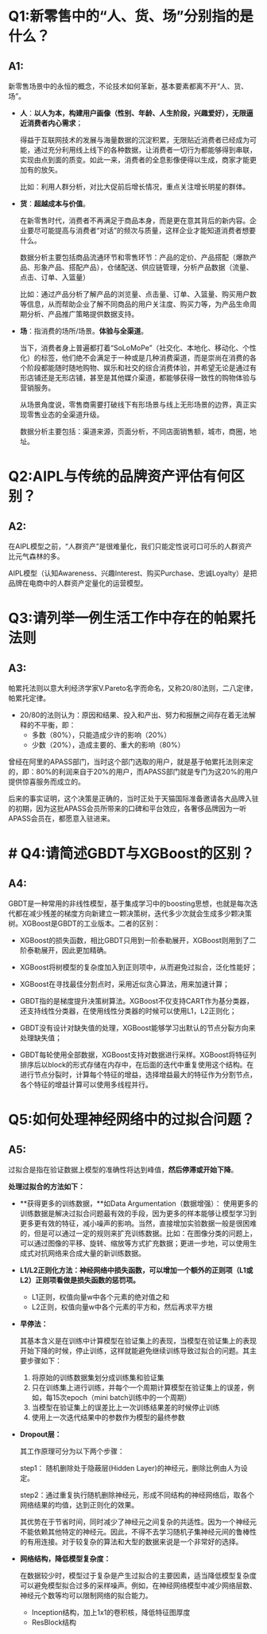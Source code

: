 # Q1:新零售中的“人、货、场”分别指的是什么？

## A1:

新零售场景中的永恒的概念，不论技术如何革新，基本要素都离不开“人、货、场”。

+ **人**：**以人为本，构建用户画像（性别、年龄、人生阶段，兴趣爱好），无限逼近消费者内心需求**；

  得益于互联网技术的发展与海量数据的沉淀积累，无限贴近消费者已经成为可能，通过充分利用线上线下的各种数据，让消费者一切行为都能够得到串联，实现由点到面的质变。如此一来，消费者的全息影像便得以生成，商家才能更加有的放矢。

  比如：利用人群分析，对比大促前后增长情况，重点关注增长明星的群体。

+ **货**：**超越成本与价值**。

  在新零售时代，消费者不再满足于商品本身，而是更在意其背后的新内容。企业要尽可能提高与消费者“对话”的频次与质量，这样企业才能知道消费者想要什么。

  数据分析主要包括商品流通环节和零售环节：产品的定价、产品搭配（爆款产品、形象产品、搭配产品），仓储配送、供应链管理，分析产品数据（流量、点击、订单、入篮量）

  比如：通过产品分析了解产品的浏览量、点击量、订单、入篮量、购买用户数等信息，从而帮助企业了解不同商品的用户关注度、购买力等，为产品生命周期分析、产品推广策略提供数据支持。

+ **场**：指消费的场所/场景。**体验与全渠道**。

  当下，消费者身上普遍都打着“SoLoMoPe”（社交化、本地化、移动化、个性化）的标签，他们绝不会满足于一种或是几种消费渠道，而是崇尚在消费的各个阶段都能随时随地购物、娱乐和社交的综合消费体验，并希望无论是通过有形店铺还是无形店铺，甚至是其他媒介渠道，都能够获得一致性的购物体验与营销服务。

  从场景角度说，零售商需要打破线下有形场景与线上无形场景的边界，真正实现零售业态的全渠道升级。

  数据分析主要包括：渠道来源，页面分析，不同店面销售额，城市，商圈，地址。



# Q2:AIPL与传统的品牌资产评估有何区别？

## A2:

在AIPL模型之前，“人群资产”是很难量化，我们只能定性说可口可乐的人群资产比元气森林的多。

AIPL模型（认知Awareness、兴趣Interest、购买Purchase、忠诚Loyalty）是把品牌在电商中的人群资产定量化的运营模型。



# Q3:请列举一例生活工作中存在的帕累托法则

## A3:

帕累托法则以意大利经济学家V.Pareto名字而命名，又称20/80法则，二八定律，帕累托定律。

+ 20/80的法则认为：原因和结果、投入和产出、努力和报酬之间存在着无法解释的不平衡，即：
  + 多数（80%），只能造成少许的影响（20%）
  + 少数（20%），造成主要的、重大的影响（80%）

曾经在阿里的APASS部门，当时这个部门选取的用户，就是基于帕累托法则来定的，即：80%的利润来自于20%的用户，而APASS部门就是专门为这20%的用户提供惊喜服务而成立的。

后来的事实证明，这个决策是正确的，当时正处于天猫国际准备邀请各大品牌入驻的初期，因为这批APASS会员所带来的口碑和平台效应，各奢侈品牌因为一听APASS会员在，都愿意入驻进来。



# # Q4:请简述GBDT与XGBoost的区别？

## A4:

GBDT是一种常用的非线性模型，基于集成学习中的boosting思想，也就是每次迭代都在减少残差的梯度方向新建立一颗决策树，迭代多少次就会生成多少颗决策树。XGBoost是GBDT的工业版本。二者的区别：

+ XGBoost的损失函数，相比GBDT只用到一阶泰勒展开，XGBoost则用到了二阶泰勒展开，因此更加精确。

+ XGBoost将树模型的复杂度加入到正则项中，从而避免过拟合，泛化性能好；

+ XGBoost在寻找最佳分割点时，采用近似贪心算法，用来加速计算；

+ GBDT指的是梯度提升决策树算法。XGBoost不仅支持CART作为基分类器，还支持线性分类器，在使用线性分类器的时候可以使用L1，L2正则化；

+ GBDT没有设计对缺失值的处理，XGBoost能够学习出默认的节点分裂方向来处理缺失值；

+ GBDT每轮使用全部数据，XGBoost支持对数据进行采样。XGBoost将特征列排序后以block的形式存储在内存中，在后面的迭代中重复使用这个结构。在进行节点分裂时，计算每个特征的增益，选择增益最大的特征作为分割节点，各个特征的增益计算可以使用多线程并行。

  

# Q5:如何处理神经网络中的过拟合问题？

## A5:

过拟合是指在验证数据上模型的准确性将达到峰值，**然后停滞或开始下降**。

**处理过拟合的方法如下：**

+ **获得更多的训练数据，**如Data Argumentation（数据增强）：
  使用更多的训练数据是解决过拟合问题最有效的手段，因为更多的样本能够让模型学习到更多更有效的特征，减小噪声的影响。当然，直接增加实验数据一般是很困难的，但是可以通过一定的规则来扩充训练数据。比如：在图像分类的问题上，可以通过图像的平移、旋转、缩放等方式扩充数据；更进一步地，可以使用生成式对抗网络来合成大量的新训练数据。

+ **L1/L2正则化方法：神经网络中损失函数，可以增加一个额外的正则项（L1或L2）正则项看做是损失函数的惩罚项。**

  + L1正则，权值向量w中各个元素的绝对值之和
  + L2正则，权值向量w中各个元素的平方和，然后再求平方根

+ **早停法：**

  其基本含义是在训练中计算模型在验证集上的表现，当模型在验证集上的表现开始下降的时候，停止训练，这样就能避免继续训练导致过拟合的问题。其主要步骤如下：

  1. 将原始的训练数据集划分成训练集和验证集
  2. 只在训练集上进行训练，并每个一个周期计算模型在验证集上的误差，例如，每15次epoch（mini batch训练中的一个周期）
  3. 当模型在验证集上的误差比上一次训练结果差的时候停止训练
  4. 使用上一次迭代结果中的参数作为模型的最终参数

+ **Dropout层：**

  其工作原理可分为以下两个步骤：

  step1： 随机删除处于隐蔽层(Hidden Layer)的神经元，删除比例由人为设定。

  step2：通过重复执行随机删除神经元，形成不同结构的神经网络后，取各个网络结果的均值，达到正则化的效果。

  其优势在于节省时间，同时减少了神经元之间复杂的共适性。因为一个神经元不能依赖其他特定的神经元。因此，不得不去学习随机子集神经元间的鲁棒性的有用连接。对于较复杂的算法和大型的数据来说是一个非常好的选择。

+ **网络结构，降低模型复杂度：**

  在数据较少时，模型过于复杂是产生过拟合的主要因素，适当降低模型复杂度可以避免模型拟合过多的采样噪声。例如，在神经网络模型中减少网络层数、神经元个数等均可以限制网络的拟合能力。

  + Inception结构，加上1x1的卷积核，降低特征图厚度
  + ResBlock结构